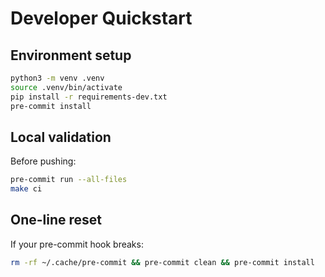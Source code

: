 # Developer Quickstart

## Environment setup
```bash
python3 -m venv .venv
source .venv/bin/activate
pip install -r requirements-dev.txt
pre-commit install
```

## Local validation
Before pushing:
```bash
pre-commit run --all-files
make ci
```

## One-line reset
If your pre-commit hook breaks:
```bash
rm -rf ~/.cache/pre-commit && pre-commit clean && pre-commit install
```
